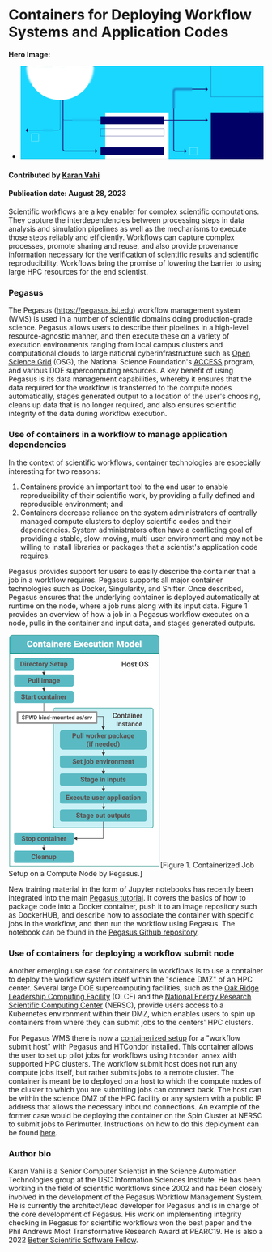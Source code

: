# Containers for Deploying Workflow Systems and Application Codes

**Hero Image:**

 - <img src='../../images/Blog_2308_workflow.png' />

#### Contributed by [Karan Vahi](https://github.com/vahi "Karan Vahi GitHub Profile")

#### Publication date: August 28, 2023

<!--
Use of containers to deploy workflow systems with a HPC center DMZ, and also use for job execution.
-->

Scientific workflows are a key enabler for complex scientific computations. They capture the interdependencies between processing steps in data analysis and simulation pipelines as well as the mechanisms to execute those steps reliably and efficiently. Workflows can capture complex processes, promote sharing and reuse, and also provide provenance information necessary for the verification of scientific results and scientific reproducibility. Workflows bring the promise of lowering the barrier to using large HPC resources for the end scientist.

### Pegasus

The Pegasus (https://pegasus.isi.edu) workflow management system (WMS) is used in a number of scientific domains doing production-grade science. Pegasus allows users to describe their pipelines in a high-level resource-agnostic manner, and then execute these on a variety of execution environments ranging from local campus clusters and computational clouds to large national cyberinfrastructure such as [Open Science Grid](https://osg-htc.org/) (OSG), the National Science Foundation's [ACCESS](https://access-ci.org/) program, and various DOE supercomputing resources. A key benefit of using Pegasus is its data management capabilities, whereby it ensures that the data required for the workflow is transferred to the compute nodes automatically, stages generated output to a location of the user's choosing, cleans up data that is no longer required, and also ensures scientific integrity of the data during workflow execution.

### Use of containers in a workflow to manage application dependencies

In the context of scientific workflows, container technologies are especially interesting for two reasons:

1. Containers provide an important tool to the end user to enable reproducibility of their scientific work, by providing a fully defined and reproducible environment; and
2. Containers decrease reliance on the system administrators of centrally managed compute clusters to deploy scientific codes and their dependencies. System administrators often have a conflicting goal of providing a stable, slow-moving, multi-user environment and may not be willing to install libraries or packages that a scientist's application code requires.

Pegasus provides support for users to easily describe the container that a job in a workflow requires. Pegasus supports all major container technologies such as Docker, Singularity, and Shifter. Once described, Pegasus ensures that the underlying container is deployed automatically at runtime on the node, where a job runs along with its input data. Figure 1 provides an overview of how a job in a Pegasus workflow executes on a node, pulls in the container and input data, and stages generated outputs.

<img src='../../images/2023-08-pegasus-container-execution-model.png' class='page' />[Figure 1. Containerized Job Setup on a Compute Node by Pegasus.]

New training material in the form of Jupyter notebooks has recently been integrated into the main [Pegasus tutorial](https://pegasus.isi.edu/documentation/user-guide/tutorial.html). It covers the basics of how to package code into a Docker container, push it to an image repository such as DockerHUB, and describe how to associate the container with specific jobs in the workflow, and then run the workflow using Pegasus. The notebook can be found in the [Pegasus Github repository](https://github.com/pegasus-isi/pegasus/tree/master/tutorial/docker/notebooks).

### Use of containers for deploying a workflow submit node

Another emerging use case for containers in workflows is to use a container to deploy the workflow system itself within the "science DMZ" of an HPC center. Several large DOE supercomputing facilities, such as the [Oak Ridge Leadership Computing Facility](https://www.olcf.ornl.gov/) (OLCF) and the [National Energy Research Scientific Computing Center](https://www.nersc.gov/) (NERSC), provide users access to a Kubernetes environment within their DMZ, which enables users to spin up containers from where they can submit jobs to the centers' HPC clusters.

For Pegasus WMS there is now a [containerized setup](https://github.com/vahi/pegasus-annex/tree/main) for a "workflow submit host" with Pegasus and HTCondor installed. This container allows the user to set up pilot jobs for workflows using `htcondor annex` with supported HPC clusters. The workflow submit host does not run any compute jobs itself, but rather submits jobs to a remote cluster. The container is meant be to deployed on a host to which the compute nodes of the cluster to which you are submiting jobs can connect back. The host can be within the science DMZ of the HPC facility or any system with a public IP address that allows the necessary inbound connections. An example of the former case would be deploying the container on the Spin Cluster at NERSC to submit jobs to Perlmutter. Instructions on how to do this deployment can be found [here](https://github.com/vahi/pegasus-annex/blob/main/nersc/README.md).

### Author bio

Karan Vahi is a Senior Computer Scientist in the Science Automation Technologies group at the USC Information Sciences Institute. He has been working in the field of scientific workflows since 2002 and has been closely involved in the development of the Pegasus Workflow Management System. He is currently the architect/lead developer for Pegasus and is in charge of the core development of Pegasus. His work on implementing integrity checking in Pegasus for scientific workflows won the best paper and the Phil Andrews Most Transformative Research Award at PEARC19. He is also a 2022 [Better Scientific Software Fellow](https://bssw.io/pages/bssw-fellowship-program).

<!---
Publish: yes
Topics: high-performance computing (hpc), release and deployment
--->
